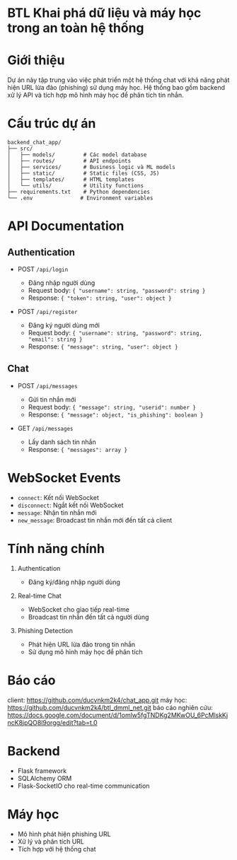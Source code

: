 # BTL Khai phá dữ liệu và máy học trong an toàn hệ thống

# Giới thiệu
Dự án này tập trung vào việc phát triển một hệ thống chat với khả năng phát hiện URL lừa đảo (phishing) sử dụng máy học. Hệ thống bao gồm backend xử lý API và tích hợp mô hình máy học để phân tích tin nhắn.

# Cấu trúc dự án
```
backend_chat_app/
├── src/
│   ├── models/         # Các model database
│   ├── routes/         # API endpoints
│   ├── services/       # Business logic và ML models
│   ├── static/         # Static files (CSS, JS)
│   ├── templates/      # HTML templates
│   └── utils/          # Utility functions
├── requirements.txt    # Python dependencies
└── .env               # Environment variables
```

# API Documentation

## Authentication
- POST `/api/login`
  - Đăng nhập người dùng
  - Request body: `{ "username": string, "password": string }`
  - Response: `{ "token": string, "user": object }`

- POST `/api/register`
  - Đăng ký người dùng mới
  - Request body: `{ "username": string, "password": string, "email": string }`
  - Response: `{ "message": string, "user": object }`

## Chat
- POST `/api/messages`
  - Gửi tin nhắn mới
  - Request body: `{ "message": string, "userid": number }`
  - Response: `{ "message": object, "is_phishing": boolean }`

- GET `/api/messages`
  - Lấy danh sách tin nhắn
  - Response: `{ "messages": array }`

# WebSocket Events
- `connect`: Kết nối WebSocket
- `disconnect`: Ngắt kết nối WebSocket
- `message`: Nhận tin nhắn mới
- `new_message`: Broadcast tin nhắn mới đến tất cả client

# Tính năng chính
1. Authentication
   - Đăng ký/đăng nhập người dùng

2. Real-time Chat
   - WebSocket cho giao tiếp real-time
   - Broadcast tin nhắn đến tất cả người dùng

3. Phishing Detection
   - Phát hiện URL lừa đảo trong tin nhắn
   - Sử dụng mô hình máy học để phân tích

# Báo cáo
client: https://github.com/ducvnkm2k4/chat_app.git
máy học: https://github.com/ducvnkm2k4/btl_dmml_net.git
báo cáo nghiên cứu: https://docs.google.com/document/d/1omlw5fgTNDKg2MKwOU_6PcMlskKjncK8jpQO8l9orgg/edit?tab=t.0

# Backend
- Flask framework
- SQLAlchemy ORM
- Flask-SocketIO cho real-time communication

# Máy học
- Mô hình phát hiện phishing URL
- Xử lý và phân tích URL
- Tích hợp với hệ thống chat

